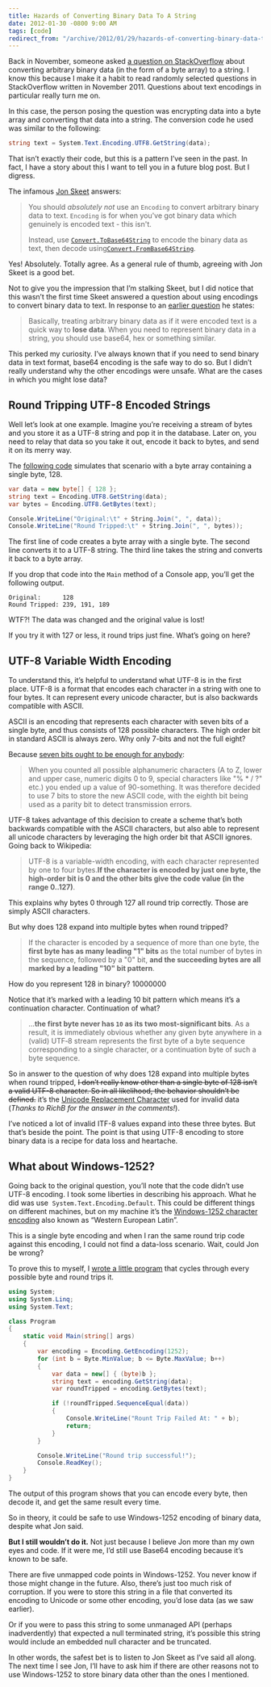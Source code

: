 ```yaml
---
title: Hazards of Converting Binary Data To A String
date: 2012-01-30 -0800 9:00 AM
tags: [code]
redirect_from: "/archive/2012/01/29/hazards-of-converting-binary-data-to-a-string.aspx/"
---
```


Back in November, someone asked [a question on
StackOverflow](http://stackoverflow.com/questions/7996955/encoding-to-use-to-convert-bytes-array-to-string-and-vice-versa "Converting bytes to a string")
about converting arbitrary binary data (in the form of a byte array) to
a string. I know this because I make it a habit to read randomly
selected questions in StackOverflow written in November 2011. Questions
about text encodings in particular really turn me on.

In this case, the person posing the question was encrypting data into a
byte array and converting that data into a string. The conversion code
he used was similar to the following:

```csharp
string text = System.Text.Encoding.UTF8.GetString(data);
```

That isn’t exactly their code, but this is a pattern I’ve seen in the
past. In fact, I have a story about this I want to tell you in a future
blog post. But I digress.

The infamous [Jon Skeet](http://msmvps.com/blogs/jon_skeet/ "Jon Skeet")
answers:

> You should *absolutely not* use an `Encoding` to convert arbitrary
> binary data to text. `Encoding` is for when you've got binary data
> which genuinely is encoded text - this isn't.
>
> Instead, use
> [`Convert.ToBase64String`](http://msdn.microsoft.com/en-us/library/system.convert.tobase64string.aspx)
> to encode the binary data as text, then decode
> using[`Convert.FromBase64String`](http://msdn.microsoft.com/en-us/library/system.convert.frombase64string.aspx).

Yes! Absolutely. Totally agree. As a general rule of thumb, agreeing
with Jon Skeet is a good bet.

Not to give you the impression that I’m stalking Skeet, but I did notice
that this wasn’t the first time Skeet answered a question about using
encodings to convert binary data to text. In response to an [earlier
question](http://stackoverflow.com/questions/5915520/store-binary-data-string-into-byte-array-using-c-sharp "Store binary data string into a byte array")
he states:

> Basically, treating arbitrary binary data as if it were encoded text
> is a quick way to **lose data**. When you need to represent binary
> data in a string, you should use base64, hex or something similar.

This perked my curiosity. I’ve always known that if you need to send
binary data in text format, base64 encoding is the safe way to do so.
But I didn’t really understand why the other encodings were unsafe. What
are the cases in which you might lose data?

Round Tripping UTF-8 Encoded Strings
------------------------------------

Well let’s look at one example. Imagine you’re receiving a stream of
bytes and you store it as a UTF-8 string and pop it in the database.
Later on, you need to relay that data so you take it out, encode it back
to bytes, and send it on its merry way.

The [following code](https://gist.github.com/1702906 "As a gist")
simulates that scenario with a byte array containing a single byte, 128.

```csharp
var data = new byte[] { 128 };
string text = Encoding.UTF8.GetString(data);
var bytes = Encoding.UTF8.GetBytes(text);

Console.WriteLine("Original:\t" + String.Join(", ", data));
Console.WriteLine("Round Tripped:\t" + String.Join(", ", bytes));
```

The first line of code creates a byte array with a single byte. The
second line converts it to a UTF-8 string. The third line takes the
string and converts it back to a byte array.

If you drop that code into the `Main` method of a Console app, you’ll
get the following output.

    Original:      128
    Round Tripped: 239, 191, 189

WTF?! The data was changed and the original value is lost!

If you try it with 127 or less, it round trips just fine. What’s going
on here?

UTF-8 Variable Width Encoding
-----------------------------

To understand this, it’s helpful to understand what UTF-8 is in the
first place. UTF-8 is a format that encodes each character in a string
with one to four bytes. It can represent every unicode character, but is
also backwards compatible with ASCII.

ASCII is an encoding that represents each character with seven bits of a
single byte, and thus consists of 128 possible characters. The high
order bit in standard ASCII is always zero. Why only 7-bits and not the
full eight?

Because [seven bits ought to be enough for
anybody](http://www.neurophys.wisc.edu/comp/docs/ascii/ "ASCII Table 7-bit"):

> When you counted all possible alphanumeric characters (A to Z, lower
> and upper case, numeric digits 0 to 9, special characters like "% \* /
> ?" etc.) you ended up a value of 90-something. It was therefore
> decided to use 7 bits to store the new ASCII code, with the eighth bit
> being used as a parity bit to detect transmission errors.

UTF-8 takes advantage of this decision to create a scheme that’s both
backwards compatible with the ASCII characters, but also able to
represent all unicode characters by leveraging the high order bit that
ASCII ignores. Going back to Wikipedia:

> UTF-8 is a variable-width encoding, with each character represented by
> one to four bytes.**If the character is encoded by just one byte, the
> high-order bit is 0 and the other bits give the code value (in the
> range 0..127)**.

This explains why bytes 0 through 127 all round trip correctly. Those
are simply ASCII characters.

But why does 128 expand into multiple bytes when round tripped?

> If the character is encoded by a sequence of more than one byte, the
> **first byte has as many leading "1" bits** as the total number of
> bytes in the sequence, followed by a "0" bit, **and the succeeding
> bytes are all marked by a leading "10" bit pattern**.

How do you represent 128 in binary? 10000000

Notice that it’s marked with a leading 10 bit pattern which means it’s a
continuation character. Continuation of what?

> …**the first byte never has `10` as its two most-significant bits**.
> As a result, it is immediately obvious whether any given byte anywhere
> in a (valid) UTF‑8 stream represents the first byte of a byte sequence
> corresponding to a single character, or a continuation byte of such a
> byte sequence.

So in answer to the question of why does 128 expand into multiple bytes
when round tripped, ~~I don’t really know other than a single byte of
128 isn’t a valid UTF-8 character. So in all likelihood, the behavior
shouldn’t be defined.~~ it’s the [Unicode Replacement
Character](http://en.wikipedia.org/wiki/Specials_(Unicode_block)#Replacement_character "Unicode Replacement Character")
used for invalid data (*Thanks to RichB for the answer in the
comments!*).

I’ve noticed a lot of invalid ITF-8 values expand into these three
bytes. But that’s beside the point. The point is that using UTF-8
encoding to store binary data is a recipe for data loss and heartache.

What about Windows-1252?
------------------------

Going back to the original question, you’ll note that the code didn’t
use UTF-8 encoding. I took some liberties in describing his approach.
What he did was use  `System.Text.Encoding.Default`. This could be
different things on different machines, but on my machine it’s the
[Windows-1252 character
encoding](http://en.wikipedia.org/wiki/Windows-1252 "Windows-1252 character enconding")
also known as “Western European Latin”.

This is a single byte encoding and when I ran the same round trip code
against this encoding, I could not find a data-loss scenario. Wait,
could Jon be wrong?

To prove this to myself, I [wrote a little
program](https://gist.github.com/1702966 "Console app") that cycles
through every possible byte and round trips it.

```csharp
using System;
using System.Linq;
using System.Text;

class Program
{
    static void Main(string[] args)
    {
        var encoding = Encoding.GetEncoding(1252);
        for (int b = Byte.MinValue; b <= Byte.MaxValue; b++)
        {
            var data = new[] { (byte)b };
            string text = encoding.GetString(data);
            var roundTripped = encoding.GetBytes(text);

            if (!roundTripped.SequenceEqual(data))
            {
                Console.WriteLine("Rount Trip Failed At: " + b);
                return;
            }
        }

        Console.WriteLine("Round trip successful!");
        Console.ReadKey();
    }
}
```

The output of this program shows that you can encode every byte, then
decode it, and get the same result every time.

So in theory, it could be safe to use Windows-1252 encoding of binary
data, despite what Jon said.

**But I still wouldn’t do it.** Not just because I believe Jon more than
my own eyes and code. If it were me, I’d still use Base64 encoding
because it’s known to be safe.

There are five unmapped code points in Windows-1252. You never know if
those might change in the future. Also, there’s just too much risk of
corruption. If you were to store this string in a file that converted
its encoding to Unicode or some other encoding, you’d lose data (as we
saw earlier).

Or if you were to pass this string to some unmanaged API (perhaps
inadverdently) that expected a null terminated string, it’s possible
this string would include an embedded null character and be truncated.

In other words, the safest bet is to listen to Jon Skeet as I’ve said
all along. The next time I see Jon, I’ll have to ask him if there are
other reasons not to use Windows-1252 to store binary data other than
the ones I mentioned.

